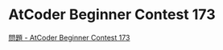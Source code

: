 AtCoder Beginner Contest 173
===

[問題 - AtCoder Beginner Contest 173](https://atcoder.jp/contests/abc173/tasks)
